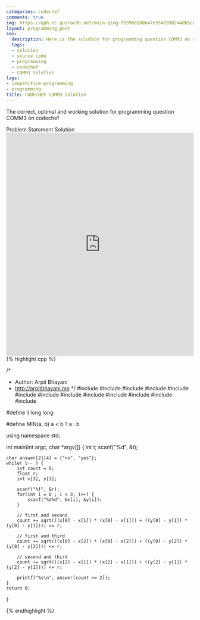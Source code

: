 ```yaml
---
categories: codechef
comments: true
img: https://qph.ec.quoracdn.net/main-qimg-f939681b0b47e5540398244db5c8966f?convert_to_webp=true
layout: programming_post
seo:
  description: Here is the solution for programming question COMM3 on codechef
  tags:
  - solution
  - source code
  - programming
  - codechef
  - COMM3 Solution
tags:
- competitive-programming
- programming
title: CODECHEF COMM3 Solution
---
```

The correct, optimal and working solution for programming question COMM3 on codechef

<div class="ui secondary pointing large menu">
  <a class="grey item" data-tab="problem-statement">
    Problem Statement
  </a>
  <a class="active item grey" data-tab="solution">
    Solution
  </a>
</div>
<div class="ui bottom attached tab" data-tab="problem-statement">
    <iframe src="https://www.codechef.com/problems/COMM3" width="100%" height="600px" style="overflow: scroll; border: none;"></iframe>
</div>
<div class="ui bottom attached active tab" data-tab="solution">
{% highlight cpp %}

/*
 *  Author: Arpit Bhayani
 *  http://arpitbhayani.me
 */
#include <cmath>
#include <cstdio>
#include <cstdlib>
#include <climits>
#include <deque>
#include <iostream>
#include <list>
#include <limits>
#include <map>
#include <queue>
#include <set>
#include <stack>
#include <vector>

#define ll long long

#define MIN(a, b) a < b ? a : b

using namespace std;

int main(int argc, char *argv[]) {
    int t;
    scanf("%d", &t);

    char answer[2][4] = {"no", "yes"};
    while( t-- ) {
        int count = 0;
        float r;
        int x[3], y[3];

        scanf("%f", &r);
        for(int i = 0 ; i < 3; i++) {
            scanf("%d%d", &x[i], &y[i]);
        }

        // first and second
        count += sqrt(((x[0] - x[1]) * (x[0] - x[1])) + ((y[0] - y[1]) * (y[0] - y[1]))) <= r;

        // first and third
        count += sqrt(((x[0] - x[2]) * (x[0] - x[2])) + ((y[0] - y[2]) * (y[0] - y[2]))) <= r;

        // second and third
        count += sqrt(((x[2] - x[1]) * (x[2] - x[1])) + ((y[2] - y[1]) * (y[2] - y[1]))) <= r;

        printf("%s\n", answer[count >= 2]);
    }
    return 0;
}


{% endhighlight %}
</div>
